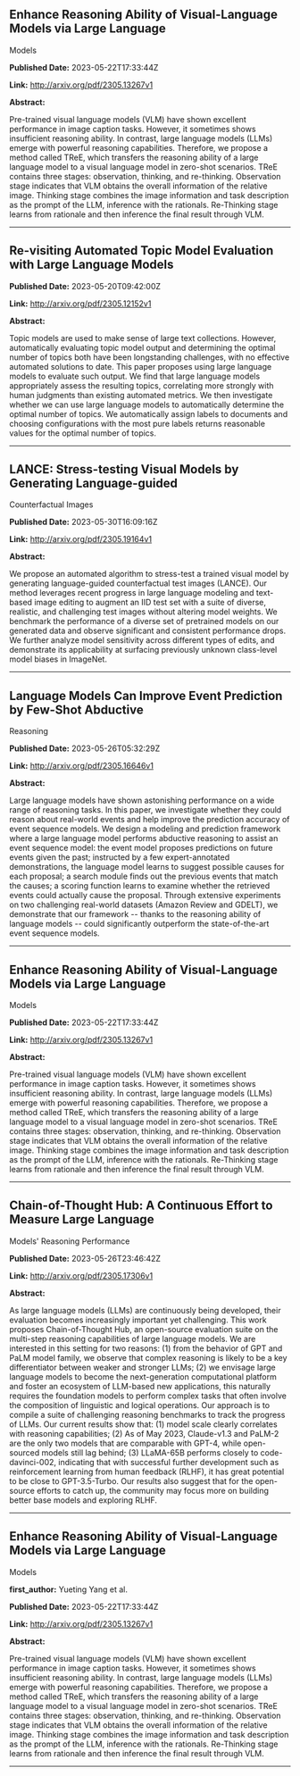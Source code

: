 ## Enhance Reasoning Ability of Visual-Language Models via Large Language
  Models

**Published Date:** 2023-05-22T17:33:44Z

**Link:** http://arxiv.org/pdf/2305.13267v1

**Abstract:**

  Pre-trained visual language models (VLM) have shown excellent performance in
image caption tasks. However, it sometimes shows insufficient reasoning
ability. In contrast, large language models (LLMs) emerge with powerful
reasoning capabilities. Therefore, we propose a method called TReE, which
transfers the reasoning ability of a large language model to a visual language
model in zero-shot scenarios. TReE contains three stages: observation,
thinking, and re-thinking. Observation stage indicates that VLM obtains the
overall information of the relative image. Thinking stage combines the image
information and task description as the prompt of the LLM, inference with the
rationals. Re-Thinking stage learns from rationale and then inference the final
result through VLM.


---

## Re-visiting Automated Topic Model Evaluation with Large Language Models

**Published Date:** 2023-05-20T09:42:00Z

**Link:** http://arxiv.org/pdf/2305.12152v1

**Abstract:**

  Topic models are used to make sense of large text collections. However,
automatically evaluating topic model output and determining the optimal number
of topics both have been longstanding challenges, with no effective automated
solutions to date. This paper proposes using large language models to evaluate
such output. We find that large language models appropriately assess the
resulting topics, correlating more strongly with human judgments than existing
automated metrics. We then investigate whether we can use large language models
to automatically determine the optimal number of topics. We automatically
assign labels to documents and choosing configurations with the most pure
labels returns reasonable values for the optimal number of topics.


---

## LANCE: Stress-testing Visual Models by Generating Language-guided
  Counterfactual Images

**Published Date:** 2023-05-30T16:09:16Z

**Link:** http://arxiv.org/pdf/2305.19164v1

**Abstract:**

  We propose an automated algorithm to stress-test a trained visual model by
generating language-guided counterfactual test images (LANCE). Our method
leverages recent progress in large language modeling and text-based image
editing to augment an IID test set with a suite of diverse, realistic, and
challenging test images without altering model weights. We benchmark the
performance of a diverse set of pretrained models on our generated data and
observe significant and consistent performance drops. We further analyze model
sensitivity across different types of edits, and demonstrate its applicability
at surfacing previously unknown class-level model biases in ImageNet.


---

## Language Models Can Improve Event Prediction by Few-Shot Abductive
  Reasoning

**Published Date:** 2023-05-26T05:32:29Z

**Link:** http://arxiv.org/pdf/2305.16646v1

**Abstract:**

  Large language models have shown astonishing performance on a wide range of
reasoning tasks. In this paper, we investigate whether they could reason about
real-world events and help improve the prediction accuracy of event sequence
models. We design a modeling and prediction framework where a large language
model performs abductive reasoning to assist an event sequence model: the event
model proposes predictions on future events given the past; instructed by a few
expert-annotated demonstrations, the language model learns to suggest possible
causes for each proposal; a search module finds out the previous events that
match the causes; a scoring function learns to examine whether the retrieved
events could actually cause the proposal. Through extensive experiments on two
challenging real-world datasets (Amazon Review and GDELT), we demonstrate that
our framework -- thanks to the reasoning ability of language models -- could
significantly outperform the state-of-the-art event sequence models.


---

## Enhance Reasoning Ability of Visual-Language Models via Large Language
  Models

**Published Date:** 2023-05-22T17:33:44Z

**Link:** http://arxiv.org/pdf/2305.13267v1

**Abstract:**

  Pre-trained visual language models (VLM) have shown excellent performance in
image caption tasks. However, it sometimes shows insufficient reasoning
ability. In contrast, large language models (LLMs) emerge with powerful
reasoning capabilities. Therefore, we propose a method called TReE, which
transfers the reasoning ability of a large language model to a visual language
model in zero-shot scenarios. TReE contains three stages: observation,
thinking, and re-thinking. Observation stage indicates that VLM obtains the
overall information of the relative image. Thinking stage combines the image
information and task description as the prompt of the LLM, inference with the
rationals. Re-Thinking stage learns from rationale and then inference the final
result through VLM.


---

## Chain-of-Thought Hub: A Continuous Effort to Measure Large Language
  Models' Reasoning Performance

**Published Date:** 2023-05-26T23:46:42Z

**Link:** http://arxiv.org/pdf/2305.17306v1

**Abstract:**

  As large language models (LLMs) are continuously being developed, their
evaluation becomes increasingly important yet challenging. This work proposes
Chain-of-Thought Hub, an open-source evaluation suite on the multi-step
reasoning capabilities of large language models. We are interested in this
setting for two reasons: (1) from the behavior of GPT and PaLM model family, we
observe that complex reasoning is likely to be a key differentiator between
weaker and stronger LLMs; (2) we envisage large language models to become the
next-generation computational platform and foster an ecosystem of LLM-based new
applications, this naturally requires the foundation models to perform complex
tasks that often involve the composition of linguistic and logical operations.
Our approach is to compile a suite of challenging reasoning benchmarks to track
the progress of LLMs. Our current results show that: (1) model scale clearly
correlates with reasoning capabilities; (2) As of May 2023, Claude-v1.3 and
PaLM-2 are the only two models that are comparable with GPT-4, while
open-sourced models still lag behind; (3) LLaMA-65B performs closely to
code-davinci-002, indicating that with successful further development such as
reinforcement learning from human feedback (RLHF), it has great potential to be
close to GPT-3.5-Turbo. Our results also suggest that for the open-source
efforts to catch up, the community may focus more on building better base
models and exploring RLHF.


---

## Enhance Reasoning Ability of Visual-Language Models via Large Language
  Models

**first_author:** Yueting Yang et al.

**Published Date:** 2023-05-22T17:33:44Z

**Link:** http://arxiv.org/pdf/2305.13267v1

**Abstract:**

  Pre-trained visual language models (VLM) have shown excellent performance in
image caption tasks. However, it sometimes shows insufficient reasoning
ability. In contrast, large language models (LLMs) emerge with powerful
reasoning capabilities. Therefore, we propose a method called TReE, which
transfers the reasoning ability of a large language model to a visual language
model in zero-shot scenarios. TReE contains three stages: observation,
thinking, and re-thinking. Observation stage indicates that VLM obtains the
overall information of the relative image. Thinking stage combines the image
information and task description as the prompt of the LLM, inference with the
rationals. Re-Thinking stage learns from rationale and then inference the final
result through VLM.


---

